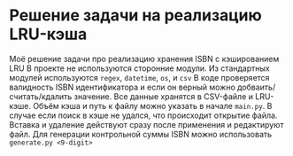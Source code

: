 # Решение задачи на реализацию LRU-кэша
Моё решение задачи про реализацию хранения ISBN с кэшированием LRU
В проекте не используются сторонние модули. Из стандартных модулей используются `regex`, `datetime`, `os`,  и `csv`
В коде проверяется валидность ISBN идентификатора и если он верный можно добваить/считать/кдалить значение.
Все данные хранятся в CSV-файле и LRU-кэше. Объём кэша и путь к файлу можно указать в начале `main.py`.
В случае если поиск в кэше не удался, что происходит открытие файла. Вставка и удаление действуют сразу после применения и редактируют файл.
Для генерации контрольной суммы ISBN можно использовать `generate.py <9-digit>`
